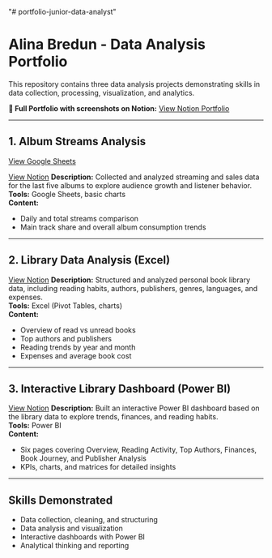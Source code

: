 "# portfolio-junior-data-analyst" 
# Alina Bredun - Data Analysis Portfolio

This repository contains three data analysis projects demonstrating skills in data collection, processing, visualization, and analytics.

**📌 Full Portfolio with screenshots on Notion:** [View Notion Portfolio](https://www.notion.so/Portfolio-27f3457c1fb48022a14dc64cb1d1c8bd?source=copy_link)

---

## 1. Album Streams Analysis
[View Google Sheets](https://docs.google.com/spreadsheets/d/14_zicn10OcfeTqtxxzurTSQ00G9tsGQOkvcJ3Pt-UYo/edit?usp=sharing)

[View Notion](https://www.notion.so/Stray-Kids-Streaming-Analysis-25f3457c1fb480ef8f35eb4c1905af7e?source=copy_link)
**Description:** Collected and analyzed streaming and sales data for the last five albums to explore audience growth and listener behavior.  
**Tools:** Google Sheets, basic charts  
**Content:**  
- Daily and total streams comparison    
- Main track share and overall album consumption trends  


---

## 2. Library Data Analysis (Excel)
[View Notion](https://www.notion.so/Personal-Library-Data-Analysis-Excel-27f3457c1fb480519e6ee34f645494be?source=copy_link)
**Description:** Structured and analyzed personal book library data, including reading habits, authors, publishers, genres, languages, and expenses.  
**Tools:** Excel (Pivot Tables, charts)  
**Content:**  
- Overview of read vs unread books  
- Top authors and publishers  
- Reading trends by year and month  
- Expenses and average book cost

---

## 3. Interactive Library Dashboard (Power BI)
[View Notion](https://www.notion.so/Interactive-Library-Data-Dashboard-Power-BI-2843457c1fb48084bb55e9e9f35f52c0?source=copy_link)
**Description:** Built an interactive Power BI dashboard based on the library data to explore trends, finances, and reading habits.  
**Tools:** Power BI  
**Content:**  
- Six pages covering Overview, Reading Activity, Top Authors, Finances, Book Journey, and Publisher Analysis  
- KPIs, charts, and matrices for detailed insights


---

## Skills Demonstrated
- Data collection, cleaning, and structuring  
- Data analysis and visualization  
- Interactive dashboards with Power BI  
- Analytical thinking and reporting  
